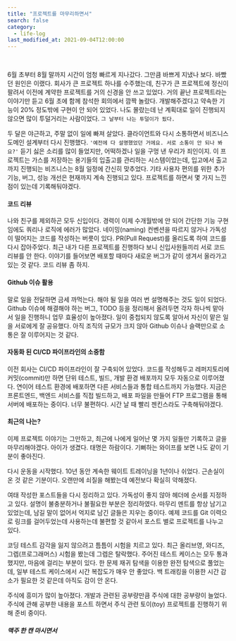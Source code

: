 ```yaml
---
title: "프로젝트를 마무리하면서"
search: false
category:
  - life-log
last_modified_at: 2021-09-04T12:00:00
---
```


<br/>

6월 초부터 8월 말까지 시간이 엄청 빠르게 지나갔다. 
그만큼 바쁘게 지냈나 보다. 
바빴던 원인은 이랬다. 
회사가 큰 프로젝트 하나를 수주했는데, 친구가 큰 프로젝트에 정신이 팔려서 이전에 계약한 프로젝트를 거의 신경을 안 쓰고 있었다. 
거의 끝난 프로젝트라는 이야기만 듣고 6월 초에 함께 참석한 회의에서 깜짝 놀랐다. 
개발해주겠다고 약속한 기능이 20% 정도밖에 구현이 안 되어 있었다. 
나도 몰랐는데 난 계획대로 일이 진행되지 않으면 많이 투덜거리는 사람이었다. 
`그 날부터 나는 투덜이가 됬다.` 

두 달은 야근하고, 주말 없이 일에 빠져 살았다. 
클라이언트와 다시 소통하면서 비즈니스 도메인 설계부터 다시 진행했다. 
`'예전에 다 설명했었던 거에요. 서로 소통이 안 되나 봐요?'` 
듣기 싫은 소리를 많이 들었지만, 어떡하겠나 일을 구멍 낸 우리가 죄인이지. 
이 프로젝트는 가스를 저장하는 용기들의 입출고를 관리하는 시스템이었는데, 입고에서 출고까지 진행되는 비즈니스는 8월 일정에 간신히 맞추었다. 
기타 사용자 편의를 위한 추가 기능, 버그, 성능 개선은 현재까지 계속 진행되고 있다. 
프로젝트를 하면서 몇 가지 느낀 점이 있는데 기록해둬야겠다.  

#### 코드 리뷰

나와 친구를 제외하곤 모두 신입이다. 
경력이 이제 수개월밖에 안 되어 간단한 기능 구현임에도 쿼리나 로직에 에러가 많았다. 
네이밍(naming) 컨벤션을 따르지 않거나 가독성이 떨어지는 코드를 작성하는 버릇이 있다. 
PR(Pull Request)를 올리도록 하여 코드를 다시 잡아주었다. 
최근 내가 다른 프로젝트를 진행하다 보니 신입사원들끼리 서로 코드 리뷰를 안 한다. 
이야기를 들어보면 배포할 때마다 새로운 버그가 같이 생겨서 올라가고 있는 것 같다. 
코드 리뷰 좀 하지.

#### Github 이슈 활용

말로 일을 전달하면 금세 까먹는다. 
해야 될 일을 여러 번 설명해주는 것도 일이 되었다. 
Github 이슈에 해결해야 하는 버그, TODO 등을 정리해서 올려두면 각자 하나씩 맡아서 일을 진행하니 업무 효율성이 높아졌다. 
일이 중첩되지 않도록 알아서 자신이 맡은 일을 서로에게 잘 공유했다. 
아직 조직의 규모가 크지 않아 Github 이슈나 슬랙만으로 소통은 잘 이루어지는 것 같다.

#### 자동화 된 CI/CD 파이프라인의 소중함

이전 회사는 CI/CD 파이프라인이 잘 구축되어 있었다. 
코드를 작성해두고 레퍼지토리에 커밋(commit)만 하면 단위 테스트, 빌드, 개발 환경 배포까지 모두 자동으로 이루어졌다. 
연이어 테스트 환경에 배포하면 다른 서비스들과 통합 테스트까지 가능했다. 
지금은 프론트엔드, 백엔드 서비스를 직접 빌드하고, 배포 파일을 만들어 FTP 프로그램을 통해 서버에 배포하는 중이다. 
너무 불편하다. 
시간 날 때 빨리 젠킨스라도 구축해둬야겠다.

#### 최근의 나는?

이제 프로젝트 이야기는 그만하고, 최근에 나에게 일어난 몇 가지 일들만 기록하고 글을 마무리해야겠다. 
아이가 생겼다. 
태명은 하람이다. 
기뻐하는 와이프를 보면 나도 같이 기분이 좋아진다. 

다시 운동을 시작했다. 
10년 동안 계속한 웨이트 트레이닝을 1년이나 쉬었다. 
근손실이 온 것 같은 기분이다. 
오랜만에 쇠질을 해봤는데 예전보다 확실히 약해졌다. 

여태 작성한 포스트들을 다시 정리하고 있다. 
가독성이 좋지 않아 헤더에 순서를 지정하고 있다. 
설명이 불충분하거나 불필요한 부분은 정리하였다. 
마무리 멘트를 항상 남기고 있었는데, 남길 말이 없어서 억지로 남긴 글들은 지우는 중이다. 
예제 코드를 Git 이력으로 링크를 걸어두었는데 사용하는데 불편할 것 같아서 포스트 별로 프로젝트를 나누고 있다. 

코딩 테스트 감각을 잃지 않으려고 틈틈이 시험을 치르고 있다. 
최근 올리브영, 와디즈, 그렙(프로그래머스) 시험을 봤는데 그렙은 탈락했다. 
주어진 테스트 케이스는 모두 통과했지만, 마음에 걸리는 부분이 있다. 
한 문제 재귀 탐색을 이용한 완전 탐색으로 풀었는데, 일부 테스트 케이스에서 시간 복잡도가 매우 안 좋았다. 
백 트래킹을 이용한 시간 감소가 필요한 것 같은데 아직도 감이 안 온다. 

주식에 흥미가 많이 높아졌다. 
개발과 관련된 공부량만큼 주식에 대한 공부량이 늘었다. 
주식에 관해 공부한 내용을 포스트 하면서 주식 관련 토이(toy) 프로젝트를 진행하기 위해 준비 중이다. 

##### 맥주 한 캔 마시면서